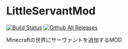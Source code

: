 # LittleServantMod

[![Build Status](https://travis-ci.org/shift02/LittleServantMod.svg?branch=master)](https://travis-ci.org/shift02/LittleServantMod)
[![Github All Releases](https://img.shields.io/github/downloads/shift02/LittleServantMod/total.svg)](https://github.com/shift02/LittleServantMod/releases)


Minecraftの世界にサーヴァントを追加するMOD
